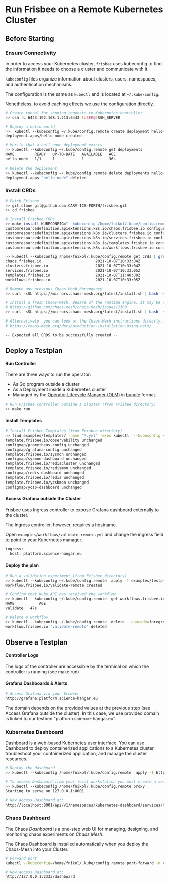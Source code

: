 # Run Frisbee on a Remote Kubernetes Cluster

## Before Starting

### Ensure Connectivity

In order to access your Kubernetes cluster, `frisbee` uses kubeconfig to find the information it needs to choose a
cluster and communicate with it.

`kubeconfig` files organize information about clusters, users, namespaces, and authentication mechanisms.

The configuration is the same as `kubectl` and is located at `~/.kube/config`.

Nonetheless, to avoid caching effects we use the configuration directly.

```bash
# Create tunnel for sending requests to Kubernetes controller
>> ssh -L 6443:192.168.1.213:6443 [USER@]SSH_SERVER

# Deploy a hello world
>>  kubectl --kubeconfig ~/.kube/config.remote create deployment hello-node --image=k8s.gcr.io/echoserver:1.4
deployment.apps/hello-node created

# Verify that a hell-node deployment exists
>> kubectl --kubeconfig ~/.kube/config.remote get deployments
NAME         READY   UP-TO-DATE   AVAILABLE   AGE
hello-node   1/1     1            1           36s

# Delete the deployment
>> kubectl --kubeconfig ~/.kube/config.remote delete deployments hello-node
deployment.apps "hello-node" deleted
```

### Install CRDs

```bash
# Fetch Frisbee 
>> git clone git@github.com:CARV-ICS-FORTH/frisbee.git
>> cd frisbee

# Install Frisbee CRDs
>> make install KUBECONFIG="--kubeconfig /home/fnikol/.kube/config.remote"
customresourcedefinition.apiextensions.k8s.io/chaos.frisbee.io configured
customresourcedefinition.apiextensions.k8s.io/clusters.frisbee.io configured
customresourcedefinition.apiextensions.k8s.io/services.frisbee.io configured
customresourcedefinition.apiextensions.k8s.io/templates.frisbee.io configured
customresourcedefinition.apiextensions.k8s.io/workflows.frisbee.io configured

>> kubectl --kubeconfig /home/fnikol/.kube/config.remote get crds | grep frisbee 
chaos.frisbee.io                        2021-10-07T10:33:04Z
clusters.frisbee.io                     2021-10-07T10:33:04Z
services.frisbee.io                     2021-10-07T10:33:05Z
templates.frisbee.io                    2021-10-07T11:48:00Z
workflows.frisbee.io                    2021-10-07T10:33:05Z

# Remove any previous Chaos-Mesh dependency
>> curl -sSL https://mirrors.chaos-mesh.org/latest/install.sh | bash -s -- --template | kubectl  --kubeconfig ~/.kube/config.remote delete --cascade=foreground -f -

# Install a fresh Chaos-Mesh. Beware of the runtime engine. It may be containerd or docker
# https://github.com/chaos-mesh/chaos-mesh/issues/2300
>> curl -sSL https://mirrors.chaos-mesh.org/latest/install.sh | bash -s -- -r d --template | kubectl  --kubeconfig ~/.kube/config.remote create -f -

# Alternatively, you can look at the Chaos-Mesh instructions directly.
# https://chaos-mesh.org/docs/production-installation-using-helm/

-- Expected all CRDS to be successfully created --
```

## Deploy a Testplan

#### Run Controller

There are three ways to run the operator:

- As Go program outside a cluster
- As a Deployment inside a Kubernetes cluster
- Managed by
  the [Operator Lifecycle Manager (OLM)](https://sdk.operatorframework.io/docs/olm-integration/tutorial-bundle/#enabling-olm)
  in [bundle](https://sdk.operatorframework.io/docs/olm-integration/quickstart-bundle) format.

```bash
# Run Frisbee controller outside a cluster (from Frisbee directory)
>> make run
```

#### Install Templates

```bash
# Install Frisbee Templates (from Frisbee directory)
>> find examples/templates/ -name "*.yml" -exec kubectl  --kubeconfig ~/.kube/config.remote apply -f {} \;
template.frisbee.io/observability unchanged
configmap/prometheus-config unchanged
configmap/grafana-config unchanged
template.frisbee.io/sysmon unchanged
configmap/sysmon-dashboard unchanged
template.frisbee.io/rediscluster unchanged
template.frisbee.io/redismon unchanged
configmap/redis-dashboard unchanged
template.frisbee.io/redis unchanged
template.frisbee.io/ycsbmon unchanged
configmap/ycsb-dashboard unchanged
```

#### Access Grafana outside the Cluster

Frisbee uses Ingress controller to expose Grafana dashboard externally to the cluster.

The Ingress controller, however, requires a hostname.

Open `examples/workflows/validate-remote.yml` and change the ingress field to point to your Kubernetes manager.

```bash
ingress:
  host: platform.science-hangar.eu
```

#### Deploy the plan

```bash
# Run a validation experiment (from Frisbee directory)
>> kubectl --kubeconfig ~/.kube/config.remote  apply -f examples/testplans/validate-remote.yml 
workflow.frisbee.io/validate-remote created

# Confirm that Kube API has received the workflow
>> kubectl --kubeconfig ~/.kube/config.remote  get workflows.frisbee.io
NAME           AGE
validate   47s

# Delete a workflow
>> kubectl --kubeconfig ~/.kube/config.remote  delete --cascade=foreground -f examples/testplans/validate-remote.yml 
workflow.frisbee.io "validate-remote" deleted
```

## Observe a Testplan

#### Controller Logs

The logs of the controller are accessible by the terminal on which the controller is running (see make run)

#### Grafana Dashboards & Alerts

```bash
# Access Grafana via your browser
http://grafana.platform.science-hangar.eu 
```

The domain depends on the provided values at the previous step  (see Access Grafana outside the cluster). In this case,
we use provided domain is linked to our testbed "platform.science-hangar.eu".

### Kubernetes Dashboard

Dashboard is a web-based Kubernetes user interface. You can use Dashboard to deploy containerized applications to a
Kubernetes cluster, troubleshoot your containerized application, and manage the cluster resources.

```bash
# Deploy the dashboard
>> kubectl --kubeconfig /home/fnikol/.kube/config.remote  apply -f https://raw.githubusercontent.com/kubernetes/dashboard/v2.3.1/aio/deploy/recommended.yaml

# To access Dashboard from your local workstation you must create a secure channel to your Kubernetes cluster
>> kubectl --kubeconfig /home/fnikol/.kube/config.remote proxy
Starting to serve on 127.0.0.1:8001

# Now access Dashboard at:
http://localhost:8001/api/v1/namespaces/kubernetes-dashboard/services/https:kubernetes-dashboard:/proxy/.
```

### Chaos Dashboard

The Chaos *Dashboard* is a one-step web UI for managing, designing, and monitoring chaos experiments on *Chaos Mesh*.

The Chaos Dashboard is installed automatically when you deploy the Chaos-Mesh into your Cluster.

```bash
# Forward port
kubectl --kubeconfig=/home/fnikol/.kube/config.remote port-forward -n chaos-testing svc/chaos-dashboard 2333:2333

# Now access Dashboard at:
http://127.0.0.1:2333/dashboard
```
